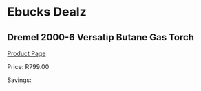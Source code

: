 
# Ebucks Dealz
## Dremel 2000-6 Versatip Butane Gas Torch
[Product Page](https://www.ebucks.com/web/shop/productSelected.do?prodId=145277231&catId=370101825)

Price: R799.00

Savings: 


	